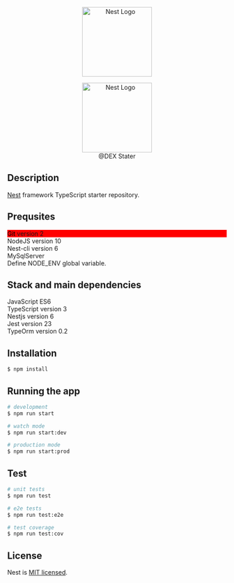 
<p align="center">
  <img width="160" alt="Nest Logo" src="https://secure.icbdr.com/MediaManagement/QL/MD97XZ6P2MCJT3RRNQL.jpg">
</p>
  
<p align="center">
  <img src="https://nestjs.com/img/logo_text.svg" width="160" alt="Nest Logo" />
  <br>
  <span>@DEX</span>
  <span>Stater</span> 
</p>

## Description

[Nest](https://github.com/nestjs/nest) framework TypeScript starter repository.

## Prequsites

  <div>
    <div style="background-color:red!important;">
      <span style="color:black!important;">Git</span>
      <span style="color:withe!important;">version 2</span>
    </div>
    <div>
      <span>NodeJS</span>
      <span>version 10</span>
    </div>
    <div>
      <span>Nest-cli</span>
      <span>version 6</span>
    </div>
    <div>
      <span>MySqlServer</span>
    </div>
    <div>
      Define NODE_ENV global variable.
    </div>
  </div>

## Stack and main dependencies

<div>
  <div>
    <span>JavaScript</span>
    <span>ES6</span>
  </div>
  <div>
    <span>TypeScript</span>
    <span>version 3</span>
  </div>
  <div>
    <span>Nestjs</span>
    <span>version 6</span>
  </div>
  <div>
    <span>Jest</span>
    <span>version 23</span>
  </div>
  <div>
    <span>TypeOrm </span>
    <span>version 0.2</span>
  </div>
</div>

## Installation

```bash
$ npm install
```

## Running the app

```bash
# development
$ npm run start

# watch mode
$ npm run start:dev

# production mode
$ npm run start:prod
```

## Test

```bash
# unit tests
$ npm run test

# e2e tests
$ npm run test:e2e

# test coverage
$ npm run test:cov
```
## License

  Nest is [MIT licensed](LICENSE).
